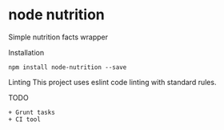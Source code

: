 
# node nutrition

Simple nutrition facts wrapper

Installation

	npm install node-nutrition --save

Linting
	This project uses eslint code linting with standard rules.

TODO

	+ Grunt tasks
	+ CI tool
